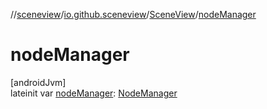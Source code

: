 //[sceneview](../../../index.md)/[io.github.sceneview](../index.md)/[SceneView](index.md)/[nodeManager](node-manager.md)

# nodeManager

[androidJvm]\
lateinit var [nodeManager](node-manager.md): [NodeManager](../../io.github.sceneview.managers/-node-manager/index.md)
